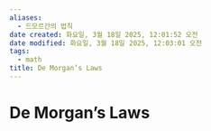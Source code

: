 ```yaml
---
aliases:
  - 드모르간의 법칙
date created: 화요일, 3월 18일 2025, 12:01:52 오전
date modified: 화요일, 3월 18일 2025, 12:03:01 오전
tags:
  - math
title: De Morgan’s Laws
---
```


# De Morgan’s Laws
